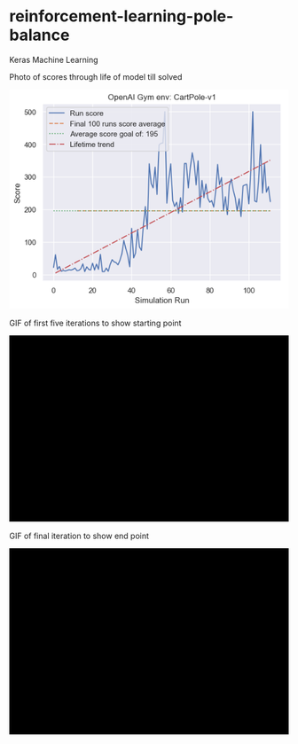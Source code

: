 # reinforcement-learning-pole-balance
Keras Machine Learning


Photo of scores through life of model till solved
<p align="center"><img src="scores.png" /></p>

GIF of first five iterations to show starting point
<p align="center"><img src="FirstFiveIterations.gif" /></p>

GIF of final iteration to show end point
<p align="center"><img src="RunningModelExample.gif" /></p>
